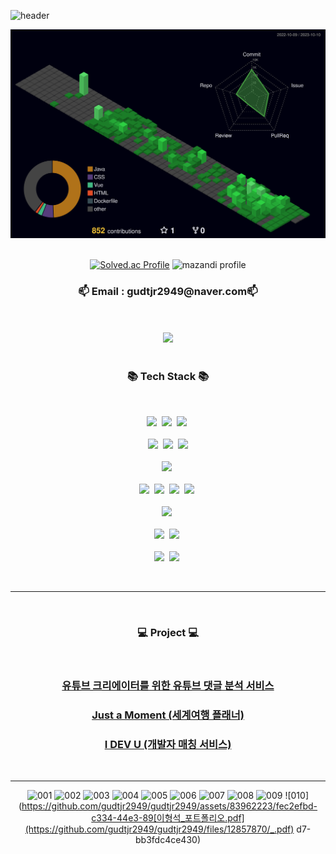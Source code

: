 ![header](https://capsule-render.vercel.app/api?type=waving&height=300&Hello&text=HyeongSeok's%20Github!&fontSize=50&color=#00a000)
<div align="center">

![](./profile-3d-contrib/profile-night-green.svg)
<br/>
<br/>

[![Solved.ac Profile](http://mazassumnida.wtf/api/v2/generate_badge?boj=gudtjr2949)](https://solved.ac/gudtjr2949/)
![mazandi profile](http://mazandi.herokuapp.com/api?handle=gudtjr2949&theme=warm)
<br/>
  
<h3 align="center">📫 Email : gudtjr2949@naver.com📫</h3>
  
<br/>
<br/>
<a href="https://velog.io/@gudtjr2949"><img src="https://img.shields.io/badge/Tech%20Blog-11B48A?style=flat-square&logo=Vimeo&logoColor=white&link=https://velog.io/@gudtjr2949"/></a>
<br/>
<br/>
  
<h3 align="center">📚 Tech Stack 📚</h3>
<br/>
<p align="center">
  <img src="https://img.shields.io/badge/Java-007396?style=flat-square&logo=Java&logoColor=white"/></a>&nbsp
  <img src="https://img.shields.io/badge/Python-3766AB?style=flat-square&logo=Python&logoColor=white"/></a>&nbsp 
  <img src="https://img.shields.io/badge/Javascript-ffb13b?style=flat-square&logo=javascript&logoColor=white"/></a>&nbsp 
  <br>
  <br>
  <img src="https://img.shields.io/badge/spring-6DB33F?style=flat-square&logo=spring&logoColor=white">&nbsp 
  <img src="https://img.shields.io/badge/springboot-6DB33F?style=flat-square&logo=springboot&logoColor=white">&nbsp 
  <img src="https://img.shields.io/badge/django-092E20?style=flat-square&logo=django&logoColor=white">
  <br>
  <br>
  <img src="https://img.shields.io/badge/Mysql-E6B91E?style=flat-square&logo=MySql&logoColor=white"/></a>&nbsp 
  <br>
  <br>
  <img src="https://img.shields.io/badge/AWS-232F3E?style=flat-square&logo=AmazonAWS&logoColor=white"/></a>&nbsp 
  <img src="https://img.shields.io/badge/Docker-2496ED?style=flat-square&logo=Docker&logoColor=white"/></a>&nbsp
  <img src="https://img.shields.io/badge/Jenkins-D24939?style=flat-square&logo=Jenkins&logoColor=white"/></a>&nbsp
  <img src="https://img.shields.io/badge/nginx-009639?style=flat-square&logo=nginx&logoColor=white">&nbsp

  <br>
  <br>
  <img src="https://img.shields.io/badge/WebRTC-333333?style=flat-square&logo=WebRTC&logoColor=white"/></a>&nbsp 
  <br>
  <br>
  <img src="https://img.shields.io/badge/apache tomcat-F8DC75?style=flat-square&logo=apachetomcat&logoColor=white">&nbsp
  <img src="https://img.shields.io/badge/vue.js-4FC08D?style=flat-square&logo=vue.js&logoColor=white">&nbsp
  <br>
  <br>
  <img src="https://img.shields.io/badge/github-181717?style=flat-square&logo=github&logoColor=white">&nbsp
  <img src="https://img.shields.io/badge/git-F05032?style=flat-square&logo=git&logoColor=white">&nbsp
</p>

<br/>

---

<br/>

<h3 align="center">💻 Project 💻</h3>
<br/>
<h3 align="center"><a href="https://github.com/gudtjr2949/Youtube_Comment_Analysis-NLP">유튜브 크리에이터를 위한 유튜브 댓글 분석 서비스</a></h3>
<h3 align="center"><a href="https://github.com/gudtjr2949/pass_final">Just a Moment (세계여행 플래너)</a></h3>
<h3 align="center"><a href="https://github.com/gudtjr2949/I-DEV-U">I DEV U (개발자 매칭 서비스)</a></h3>

<br/>

---

![001](https://github.com/gudtjr2949/gudtjr2949/assets/83962223/f091e828-9aaf-49f1-8923-acbbbcf5664f)
![002](https://github.com/gudtjr2949/gudtjr2949/assets/83962223/3005cea0-83e6-4d64-93a9-8f0f49594b02)
![003](https://github.com/gudtjr2949/gudtjr2949/assets/83962223/a5b81b39-06bd-4ce3-b832-14a75f7fe87b)
![004](https://github.com/gudtjr2949/gudtjr2949/assets/83962223/2eaf9f42-fe51-45ba-95c2-df372d09ea9a)
![005](https://github.com/gudtjr2949/gudtjr2949/assets/83962223/87149d04-e504-4fe8-88fb-3180a221445d)
![006](https://github.com/gudtjr2949/gudtjr2949/assets/83962223/7110aee9-f1d5-4b64-ba4b-a4561f599037)
![007](https://github.com/gudtjr2949/gudtjr2949/assets/83962223/0f3c3f50-ec9e-4c8e-a61d-2a9b2a09cd21)
![008](https://github.com/gudtjr2949/gudtjr2949/assets/83962223/666890e2-d038-404d-9e05-fcfe0d6e9b32)
![009](https://github.com/gudtjr2949/gudtjr2949/assets/83962223/e412ef4d-8974-47c5-92f5-effb63cff193)
![010](https://github.com/gudtjr2949/gudtjr2949/assets/83962223/fec2efbd-c334-44e3-89[이형석_포트폴리오.pdf](https://github.com/gudtjr2949/gudtjr2949/files/12857870/_.pdf)
d7-bb3fdc4ce430)


</div>
